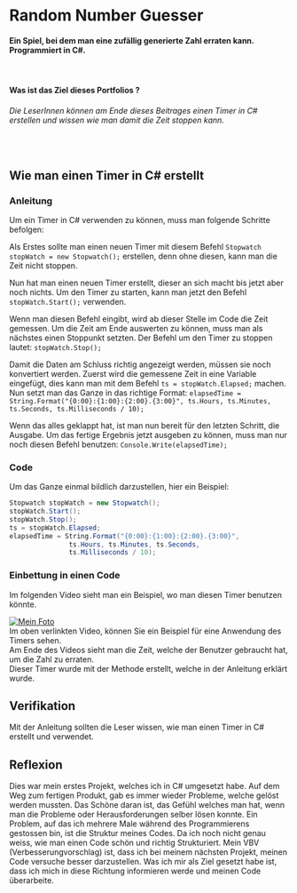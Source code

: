 #  Random Number Guesser
#### Ein Spiel, bei dem man eine zufällig generierte Zahl erraten kann. Programmiert in C#.
<br>

#### Was ist das Ziel dieses Portfolios ?
###### Die LeserInnen können am Ende dieses Beitrages einen Timer in C# erstellen und wissen wie man damit die Zeit stoppen kann. 
<br>

## Wie man einen Timer in C# erstellt

### Anleitung
Um ein Timer in C# verwenden zu können, muss man folgende Schritte befolgen:

Als Erstes sollte man einen neuen Timer mit diesem Befehl ``Stopwatch stopWatch = new Stopwatch();`` erstellen, denn ohne diesen, kann man die Zeit nicht stoppen.

Nun hat man einen neuen Timer erstellt, dieser an sich macht bis jetzt aber noch nichts.
Um den Timer zu starten, kann man jetzt den Befehl ``stopWatch.Start();`` verwenden.

Wenn man diesen Befehl eingibt, wird ab dieser Stelle im Code die Zeit gemessen. Um die Zeit am Ende auswerten zu können, muss man als nächstes einen Stoppunkt setzten.
Der Befehl um den Timer zu stoppen lautet: ``stopWatch.Stop();``

Damit die Daten am Schluss richtig angezeigt werden, müssen sie noch konvertiert werden. 
Zuerst wird die gemessene Zeit in eine Variable eingefügt, dies kann man mit dem Befehl ``ts = stopWatch.Elapsed;`` machen.  
Nun setzt man das Ganze in das richtige Format:
``elapsedTime = String.Format("{0:00}:{1:00}:{2:00}.{3:00}", ts.Hours, ts.Minutes, ts.Seconds, ts.Milliseconds / 10);``

Wenn das alles geklappt hat, ist man nun bereit für den letzten Schritt, die Ausgabe.
Um das fertige Ergebnis jetzt ausgeben zu können, muss man nur noch diesen Befehl benutzen: ``Console.Write(elapsedTime);`` 






### Code
Um das Ganze einmal bildlich darzustellen, hier ein Beispiel:
 ```csharp
 Stopwatch stopWatch = new Stopwatch();
 stopWatch.Start();
 stopWatch.Stop();
 ts = stopWatch.Elapsed;
 elapsedTime = String.Format("{0:00}:{1:00}:{2:00}.{3:00}",
                ts.Hours, ts.Minutes, ts.Seconds,
                ts.Milliseconds / 10);
 ```
 
 ### Einbettung in einen Code
Im folgenden Video sieht man ein Beispiel, wo man diesen Timer benutzen könnte.

[![Mein Foto](http://img.youtube.com/vi/i0y-RBSp8R0/0.jpg)](https://youtu.be/i0y-RBSp8R0)
<br>
Im oben verlinkten Video, können Sie ein Beispiel für eine Anwendung des Timers sehen.
<br>
Am Ende des Videos sieht man die Zeit, welche der Benutzer gebraucht hat, um die Zahl zu erraten. 
<br>
Dieser Timer wurde mit der Methode erstellt, welche in der Anleitung erklärt wurde.


## Verifikation
Mit der Anleitung sollten die Leser wissen, wie man einen Timer in C# erstellt und verwendet.

## Reflexion
Dies war mein erstes Projekt, welches ich in C# umgesetzt habe. Auf dem Weg zum fertigen Produkt, gab es immer wieder Probleme, welche gelöst werden mussten. Das Schöne daran ist, das Gefühl welches man hat, wenn man die Probleme oder Herausforderungen selber lösen konnte. Ein Problem, auf das ich mehrere Male während des Programmierens gestossen bin, ist die Struktur meines Codes. Da ich noch nicht genau weiss, wie man einen Code schön und richtig Strukturiert. Mein VBV (Verbesserungvorschlag) ist, dass ich bei meinem nächsten Projekt, meinen Code versuche besser darzustellen. Was ich mir als Ziel gesetzt habe ist, dass ich mich in diese Richtung informieren werde und meinen Code überarbeite.
